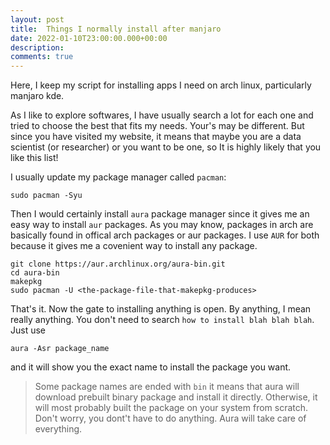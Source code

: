 ```yaml
---
layout: post
title:  Things I normally install after manjaro 
date: 2022-01-10T23:00:00.000+00:00
description:  
comments: true
---
```


Here, I keep my script for installing apps I need on arch linux, particularly manjaro kde.

As I like to explore softwares, I have usually search a lot for each one and tried to choose the best that fits my needs. Your's may be different. But since you have visited my website, it means that maybe you are a data scientist (or researcher) or you want to be one, so It is highly likely that you like this list!

I usually update my package manager called `pacman`:

    sudo pacman -Syu

Then I would certainly install `aura` package manager since it gives me an easy way to install `aur` packages. As you may know, 
packages in arch are basically found in offical arch packages or aur packages. I use `AUR` for both because it gives me a covenient way
to install any package.

    git clone https://aur.archlinux.org/aura-bin.git
    cd aura-bin
    makepkg
    sudo pacman -U <the-package-file-that-makepkg-produces>

That's it. Now the gate to installing anything is open. By anything, I mean really anything. You don't need to search `how to install blah blah blah`. 
Just use

    aura -Asr package_name

and it will show you the exact name to install the package you want.

> Some package names are ended with `bin` it means that aura will download prebuilt binary package and install it directly. Otherwise, it will most
> probably built the package on your system from scratch. Don't worry, you dont't have to do anything. Aura will take care of everything. 



